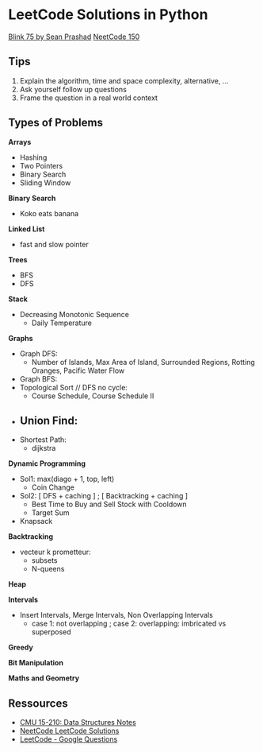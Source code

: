 
# LeetCode Solutions in Python
[Blink 75 by Sean Prashad](https://seanprashad.com/leetcode-patterns/)
[NeetCode 150](https://neetcode.io/practice)

## Tips

1. Explain the algorithm, time and space complexity, alternative, ...
2. Ask yourself follow up questions
3. Frame the question in a real world context


## Types of Problems

**Arrays**

- Hashing
- Two Pointers
- Binary Search
- Sliding Window

**Binary Search**

- Koko eats banana


**Linked List**

- fast and slow pointer


**Trees**

- BFS
- DFS


**Stack**

- Decreasing Monotonic Sequence
    * Daily Temperature


**Graphs**

- Graph DFS:
    - Number of Islands, Max Area of Island, Surrounded Regions, Rotting Oranges, Pacific Water Flow
- Graph BFS:
- Topological Sort // DFS no cycle:
    - Course Schedule, Course Schedule II
- Union Find:
    - 
- Shortest Path:
    - dijkstra

**Dynamic Programming**

- Sol1: max(diago + 1, top, left)
    * Coin Change
- Sol2: [ DFS + caching ] ; [ Backtracking + caching ]
    * Best Time to Buy and Sell Stock with Cooldown
    * Target Sum
- Knapsack

**Backtracking**

- vecteur k prometteur:
    * subsets
    * N-queens


**Heap**


**Intervals**

- Insert Intervals, Merge Intervals, Non Overlapping Intervals
    * case 1: not overlapping ; case 2: overlapping: imbricated vs superposed

**Greedy**


**Bit Manipulation**


**Maths and Geometry**


## Ressources

- [CMU 15-210: Data Structures Notes](http://www.cs.cmu.edu/afs/cs/academic/class/15210-s15/www/lectures/)
- [NeetCode LeetCode Solutions](https://github.com/neetcode-gh/leetcode/tree/main/python)
- [LeetCode - Google Questions](https://leetcode.com/discuss/interview-question/971009/List-of-2020-interview-question-for-Google)

